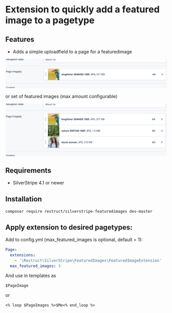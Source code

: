 Extension to quickly add a featured image to a pagetype
=======================================================

## Features

* Adds a simple uploadfield to a page for a featuredimage

![](docs/assets/single_image.png)

or set of featured images (max amount configurable)

![](docs/assets/multiple_images.png)

## Requirements

* SilverStripe 4.1 or newer

## Installation

```
composer require restruct/silverstripe-featuredimages dev-master
```

## Apply extension to desired pagetypes:

Add to config.yml (max_featured_images is optional, default = 1):

```yaml
Page:
  extensions:
    - '\Restruct\SilverStripe\FeaturedImages\FeaturedImageExtension'
  max_featured_images: 3
```

And use in templates as 
```
$PageImage
```
or
```
<% loop $PageImages %>$Me<% end_loop %>
